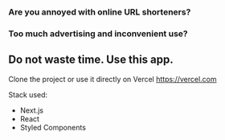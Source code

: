 ### Are you annoyed with online URL shorteners?
### Too much advertising and inconvenient use?
## Do not waste time. Use this app.

Clone the project or use it directly on Vercel https://vercel.com

Stack used:
- Next.js
- React
- Styled Components

